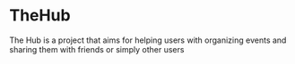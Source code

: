 # TheHub
The Hub is a project that aims for helping users with organizing events and sharing them with friends or simply other users
